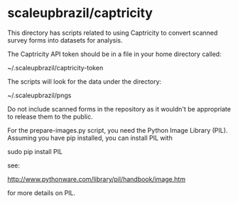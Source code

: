 scaleupbrazil/captricity
========================

This directory has scripts related to using Captricity to convert scanned survey forms into datasets for analysis.

The Captricity API token should be in a file in your home directory called:

~/.scaleupbrazil/captricity-token

The scripts will look for the data under the directory:

~/.scaleupbrazil/pngs

Do not include scanned forms in the repository as it wouldn't be appropriate to release them to the public.

For the prepare-images.py script, you need the Python Image Library (PIL). Assuming you have pip installed, you can install PIL with

sudo pip install PIL

see:

http://www.pythonware.com/library/pil/handbook/image.htm

for more details on PIL.